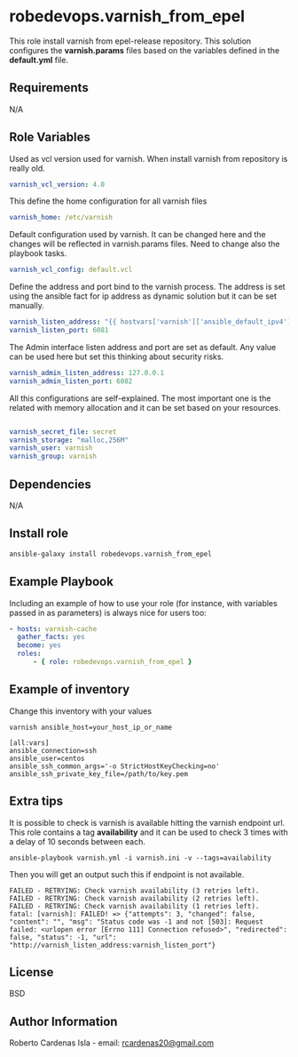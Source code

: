 robedevops.varnish_from_epel
=========

This role install varnish from epel-release repository. This solution configures the **varnish.params** files based on the variables defined in the **default.yml** file.

Requirements
------------

N/A

Role Variables
--------------

Used as vcl version used for varnish. When install varnish from repository is really old.

```yaml 
varnish_vcl_version: 4.0
```

This define the home configuration for all varnish files
```yaml
varnish_home: /etc/varnish
```

Default configuration used by varnish. It can be changed here and the changes will be reflected in varnish.params files. Need to change also the playbook tasks.

```yaml
varnish_vcl_config: default.vcl
```

Define the address and port bind to the varnish process. The address is set using the ansible fact for ip address as dynamic solution but it can be set manually.

```yaml
varnish_listen_address: "{{ hostvars['varnish']['ansible_default_ipv4']['address'] }}"
varnish_listen_port: 6081
```

The Admin interface listen address and port are set as default. Any value can be used here but set this thinking about security risks.

```yaml
varnish_admin_listen_address: 127.0.0.1
varnish_admin_listen_port: 6082
```

All this configurations are self-explained. The most important one is the related with memory allocation and it can be set based on your resources.

```yaml

varnish_secret_file: secret
varnish_storage: "malloc,256M"
varnish_user: varnish
varnish_group: varnish
```

Dependencies
------------

N/A

Install role
---------------

```bash
ansible-galaxy install robedevops.varnish_from_epel
```

Example Playbook
----------------

Including an example of how to use your role (for instance, with variables passed in as parameters) is always nice for users too:

```yaml
- hosts: varnish-cache
  gather_facts: yes
  become: yes
  roles:
      - { role: robedevops.varnish_from_epel }
```

Example of inventory
-------------------

Change this inventory with your values

```
varnish ansible_host=your_host_ip_or_name

[all:vars]
ansible_connection=ssh
ansible_user=centos
ansible_ssh_common_args='-o StrictHostKeyChecking=no'
ansible_ssh_private_key_file=/path/to/key.pem
```

Extra tips
-----------------------

It is possible to check is varnish is available hitting the varnish endpoint url. This role contains a tag **availability** and it can be used to check 3 times with a delay of 10 seconds between each.

```
ansible-playbook varnish.yml -i varnish.ini -v --tags=availability
```

Then you will get an output such this if endpoint is not available.

```
FAILED - RETRYING: Check varnish availability (3 retries left).
FAILED - RETRYING: Check varnish availability (2 retries left).
FAILED - RETRYING: Check varnish availability (1 retries left).
fatal: [varnish]: FAILED! => {"attempts": 3, "changed": false, "content": "", "msg": "Status code was -1 and not [503]: Request failed: <urlopen error [Errno 111] Connection refused>", "redirected": false, "status": -1, "url": "http://varnish_listen_address:varnish_listen_port"}
```


License
-------

BSD

Author Information
------------------

Roberto Cardenas Isla - email: rcardenas20@gmail.com
